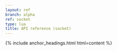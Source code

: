 ```yaml
---
layout: ref
branch: alpha
ref: socket
type: lua
title: API reference (socket)
---
```

{% include anchor_headings.html html=content %}